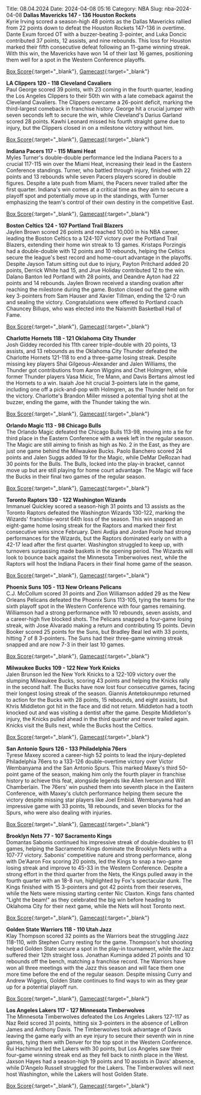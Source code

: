 Title: 08.04.2024
Date: 2024-04-08 05:16
Category: NBA 
Slug: nba-2024-04-08 
**Dallas Mavericks 147 - 136 Houston Rockets**  
Kyrie Irving scored a season-high 48 points as the Dallas Mavericks rallied from 22 points down to defeat the Houston Rockets 147-136 in overtime. Dante Exum forced OT with a buzzer-beating 3-pointer, and Luka Doncic contributed 37 points, 12 assists, and nine rebounds. This loss for Houston marked their fifth consecutive defeat following an 11-game winning streak. With this win, the Mavericks have won 14 of their last 16 games, positioning them well for a spot in the Western Conference playoffs. 

[Box Score](https://www.nba.com/game/hou-vs-dal-0022301131/box-score){:target="_blank"}, [Gamecast](https://www.nba.com/game/hou-vs-dal-0022301131){:target="_blank"}<br>

**LA Clippers 120 - 118 Cleveland Cavaliers**  
Paul George scored 39 points, with 23 coming in the fourth quarter, leading the Los Angeles Clippers to their 50th win with a late comeback against the Cleveland Cavaliers. The Clippers overcame a 26-point deficit, marking the third-largest comeback in franchise history. George hit a crucial jumper with seven seconds left to secure the win, while Cleveland's Darius Garland scored 28 points. Kawhi Leonard missed his fourth straight game due to injury, but the Clippers closed in on a milestone victory without him. 

[Box Score](https://www.nba.com/game/cle-vs-lac-0022301132/box-score){:target="_blank"}, [Gamecast](https://www.nba.com/game/cle-vs-lac-0022301132){:target="_blank"}<br>

**Indiana Pacers 117 - 115 Miami Heat**  
Myles Turner's double-double performance led the Indiana Pacers to a crucial 117-115 win over the Miami Heat, increasing their lead in the Eastern Conference standings. Turner, who battled through injury, finished with 22 points and 13 rebounds while seven Pacers players scored in double figures. Despite a late push from Miami, the Pacers never trailed after the first quarter. Indiana's win comes at a critical time as they aim to secure a playoff spot and potentially move up in the standings, with Turner emphasizing the team's control of their own destiny in the competitive East. 

[Box Score](https://www.nba.com/game/mia-vs-ind-0022301133/box-score){:target="_blank"}, [Gamecast](https://www.nba.com/game/mia-vs-ind-0022301133){:target="_blank"}<br>

**Boston Celtics 124 - 107 Portland Trail Blazers**  
Jaylen Brown scored 26 points and reached 10,000 in his NBA career, leading the Boston Celtics to a 124-107 victory over the Portland Trail Blazers, extending their home win streak to 13 games. Kristaps Porzingis had a double-double with 12 points and 10 rebounds, helping the Celtics secure the league's best record and home-court advantage in the playoffs. Despite Jayson Tatum sitting out due to injury, Payton Pritchard added 20 points, Derrick White had 15, and Jrue Holiday contributed 12 to the win. Dalano Banton led Portland with 28 points, and Deandre Ayton had 22 points and 14 rebounds. Jaylen Brown received a standing ovation after reaching the milestone during the game. Boston closed out the game with key 3-pointers from Sam Hauser and Xavier Tillman, ending the 12-0 run and sealing the victory. Congratulations were offered to Portland coach Chauncey Billups, who was elected into the Naismith Basketball Hall of Fame. 

[Box Score](https://www.nba.com/game/por-vs-bos-0022301134/box-score){:target="_blank"}, [Gamecast](https://www.nba.com/game/por-vs-bos-0022301134){:target="_blank"}<br>

**Charlotte Hornets 118 - 121 Oklahoma City Thunder**  
Josh Giddey recorded his 11th career triple-double with 20 points, 13 assists, and 13 rebounds as the Oklahoma City Thunder defeated the Charlotte Hornets 121-118 to end a three-game losing streak. Despite missing key players Shai Gilgeous-Alexander and Jalen Williams, the Thunder got contributions from Aaron Wiggins and Chet Holmgren, while former Thunder players Vasa Micic, Tre Mann, and Davis Bertans almost led the Hornets to a win. Isaiah Joe hit crucial 3-pointers late in the game, including one off a pick-and-pop with Holmgren, as the Thunder held on for the victory. Charlotte's Brandon Miller missed a potential tying shot at the buzzer, ending the game, with the Thunder taking the win. 

[Box Score](https://www.nba.com/game/okc-vs-cha-0022301135/box-score){:target="_blank"}, [Gamecast](https://www.nba.com/game/okc-vs-cha-0022301135){:target="_blank"}<br>

**Orlando Magic 113 - 98 Chicago Bulls**  
The Orlando Magic defeated the Chicago Bulls 113-98, moving into a tie for third place in the Eastern Conference with a week left in the regular season. The Magic are still aiming to finish as high as No. 2 in the East, as they are just one game behind the Milwaukee Bucks. Paolo Banchero scored 24 points and Jalen Suggs added 19 for the Magic, while DeMar DeRozan had 30 points for the Bulls. The Bulls, locked into the play-in bracket, cannot move up but are still playing for home court advantage. The Magic will face the Bucks in their final two games of the regular season. 

[Box Score](https://www.nba.com/game/chi-vs-orl-0022301136/box-score){:target="_blank"}, [Gamecast](https://www.nba.com/game/chi-vs-orl-0022301136){:target="_blank"}<br>

**Toronto Raptors 130 - 122 Washington Wizards**  
Immanuel Quickley scored a season-high 31 points and 13 assists as the Toronto Raptors defeated the Washington Wizards 130-122, marking the Wizards' franchise-worst 64th loss of the season. This win snapped an eight-game home losing streak for the Raptors and marked their first consecutive wins since February. Deni Avdija and Jordan Poole had strong performances for the Wizards, but the Raptors dominated early on with a 42-17 lead after the first quarter. Washington struggled to keep up, with turnovers surpassing made baskets in the opening period. The Wizards will look to bounce back against the Minnesota Timberwolves next, while the Raptors will host the Indiana Pacers in their final home game of the season. 

[Box Score](https://www.nba.com/game/was-vs-tor-0022301137/box-score){:target="_blank"}, [Gamecast](https://www.nba.com/game/was-vs-tor-0022301137){:target="_blank"}<br>

**Phoenix Suns 105 - 113 New Orleans Pelicans**  
C.J. McCollum scored 31 points and Zion Williamson added 29 as the New Orleans Pelicans defeated the Phoenix Suns 113-105, tying the teams for the sixth playoff spot in the Western Conference with four games remaining. Williamson had a strong performance with 10 rebounds, seven assists, and a career-high five blocked shots. The Pelicans snapped a four-game losing streak, with Jose Alvarado making a return and contributing 15 points. Devin Booker scored 25 points for the Suns, but Bradley Beal led with 33 points, hitting 7 of 8 3-pointers. The Suns had their three-game winning streak snapped and are now 7-3 in their last 10 games. 

[Box Score](https://www.nba.com/game/nop-vs-phx-0022301138/box-score){:target="_blank"}, [Gamecast](https://www.nba.com/game/nop-vs-phx-0022301138){:target="_blank"}<br>

**Milwaukee Bucks 109 - 122 New York Knicks**  
Jalen Brunson led the New York Knicks to a 122-109 victory over the slumping Milwaukee Bucks, scoring 43 points and helping the Knicks rally in the second half. The Bucks have now lost four consecutive games, facing their longest losing streak of the season. Giannis Antetokounmpo returned to action for the Bucks with 28 points, 15 rebounds, and eight assists, but Khris Middleton got hit in the face and did not return. Middleton had a tooth knocked out and was visiting a dentist after the game. Despite Middleton's injury, the Knicks pulled ahead in the third quarter and never trailed again. Knicks visit the Bulls next, while the Bucks host the Celtics. 

[Box Score](https://www.nba.com/game/nyk-vs-mil-0022301139/box-score){:target="_blank"}, [Gamecast](https://www.nba.com/game/nyk-vs-mil-0022301139){:target="_blank"}<br>

**San Antonio Spurs 126 - 133 Philadelphia 76ers**  
Tyrese Maxey scored a career-high 52 points to lead the injury-depleted Philadelphia 76ers to a 133-126 double-overtime victory over Victor Wembanyama and the San Antonio Spurs. This marked Maxey's third 50-point game of the season, making him only the fourth player in franchise history to achieve this feat, alongside legends like Allen Iverson and Wilt Chamberlain. The 76ers' win pushed them into seventh place in the Eastern Conference, with Maxey's clutch performance helping them secure the victory despite missing star players like Joel Embiid. Wembanyama had an impressive game with 33 points, 18 rebounds, and seven blocks for the Spurs, who were also dealing with injuries. 

[Box Score](https://www.nba.com/game/phi-vs-sas-0022301140/box-score){:target="_blank"}, [Gamecast](https://www.nba.com/game/phi-vs-sas-0022301140){:target="_blank"}<br>

**Brooklyn Nets 77 - 107 Sacramento Kings**  
Domantas Sabonis continued his impressive streak of double-doubles to 61 games, helping the Sacramento Kings dominate the Brooklyn Nets with a 107-77 victory. Sabonis' competitive nature and strong performance, along with De'Aaron Fox scoring 20 points, led the Kings to snap a two-game losing streak and improve to 45-33 in the Western Conference. Despite a strong effort in the third quarter from the Nets, the Kings pulled away in the fourth quarter with an 18-8 run, highlighted by Fox's spectacular dunk. The Kings finished with 15 3-pointers and got 42 points from their reserves, while the Nets were missing starting center Nic Claxton. Kings fans chanted "Light the beam!" as they celebrated the big win before heading to Oklahoma City for their next game, while the Nets will host Toronto next. 

[Box Score](https://www.nba.com/game/sac-vs-bkn-0022301141/box-score){:target="_blank"}, [Gamecast](https://www.nba.com/game/sac-vs-bkn-0022301141){:target="_blank"}<br>

**Golden State Warriors 118 - 110 Utah Jazz**  
Klay Thompson scored 32 points as the Warriors beat the struggling Jazz 118-110, with Stephen Curry resting for the game. Thompson's hot shooting helped Golden State secure a spot in the play-in tournament, while the Jazz suffered their 12th straight loss. Jonathan Kuminga added 21 points and 10 rebounds off the bench, matching a franchise record. The Warriors have won all three meetings with the Jazz this season and will face them one more time before the end of the regular season. Despite missing Curry and Andrew Wiggins, Golden State continues to find ways to win as they gear up for a potential playoff run. 

[Box Score](https://www.nba.com/game/uta-vs-gsw-0022301142/box-score){:target="_blank"}, [Gamecast](https://www.nba.com/game/uta-vs-gsw-0022301142){:target="_blank"}<br>

**Los Angeles Lakers 117 - 127 Minnesota Timberwolves**  
The Minnesota Timberwolves defeated the Los Angeles Lakers 127-117 as Naz Reid scored 31 points, hitting six 3-pointers in the absence of LeBron James and Anthony Davis. The Timberwolves took advantage of Davis leaving the game early with an eye injury to secure their seventh win in nine games, tying them with Denver for the top spot in the Western Conference. Rui Hachimura led the Lakers with 30 points, but Los Angeles saw their four-game winning streak end as they fell back to ninth place in the West. Jaxson Hayes had a season-high 19 points and 10 assists in Davis' absence, while D'Angelo Russell struggled for the Lakers. The Timberwolves will next host Washington, while the Lakers will host Golden State. 

[Box Score](https://www.nba.com/game/min-vs-lal-0022301143/box-score){:target="_blank"}, [Gamecast](https://www.nba.com/game/min-vs-lal-0022301143){:target="_blank"}<br>

